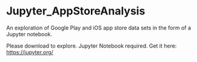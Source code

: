 # Jupyter_AppStoreAnalysis
An exploration of Google Play and iOS app store data sets in the form of a Jupyter notebook.

Please download to explore. Jupyter Notebook required. Get it here: https://jupyter.org/
